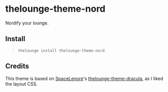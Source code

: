 # thelounge-theme-nord

Nordify your lounge.

## Install

> `thelounge install thelounge-theme-nord`

## Credits

This theme is based on [SpaceLenore](https://github.com/SpaceLenore)'s [thelounge-theme-dracula](https://github.com/SpaceLenore/thelounge-theme-dracula), as I liked the layout CSS.
